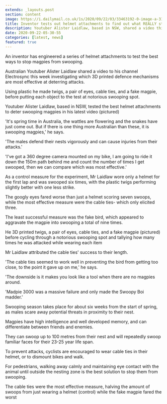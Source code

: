 ```yaml
---
extends: _layouts.post
section: content
image: https://i.dailymail.co.uk/1s/2020/09/22/03/33463192-0-image-a-31_1600741426064.jpg 
title: Inventor tests out helmet attachments to find out what REALLY stops magpies swooping you 
description: Youtuber Alister Laidlaw, based in NSW, shared a video this week investigating which 3D printed defence mechanisms are most effective at deterring attacks. 
date: 2020-09-22-05-30-55 
categories: [latest, news] 
featured: true 
--- 
```

An inventor has engineered a series of helmet attachments to test the best ways to stop magpies from swooping. 

Australian Youtuber Alister Laidlaw shared a video to his channel Electrosync this week investigating which 3D printed defence mechanisms are most effective at deterring attacks.  

Using plastic he made twigs, a pair of eyes, cable ties, and a fake magpie, before putting each object to the test at notorious swooping spot. 

Youtuber Alister Laidlaw, based in NSW, tested the best helmet attachments to deter swooping magpies in his latest video (pictured)

'It's spring time in Australia, the wattles are flowering and the snakes have just come out. But if there is one thing more Australian than these, it is swooping magpies,' he says. 

'The males defend their nests vigorously and can cause injuries from their attacks.'

'I've got a 360 degree camera mounted on my bike, I am going to ride it down the 150m path behind me and count the number of times I get swooped, then we can compare which was most effective.' 

As a control measure for the experiment, Mr Laidlaw wore only a helmet for the first lap and was swooped six times, with the plastic twigs performing slightly better with one less strike.

The googly eyes fared worse than just a helmet scoring seven swoops, while the most effective measure were the cable ties- which only elicited three. 

The least successful measure was the fake bird, which appeared to aggravate the magpie into swooping a total of nine times.    

He 3D printed twigs, a pair of eyes, cable ties, and a fake magpie (pictured) before cycling through a notorious swooping spot and tallying how many times he was attacked while wearing each item

Mr Laidlaw attributed the cable ties' success to their length.

'The cable ties seemed to work well in preventing the bird from getting too close, to the point it gave up on me,' he says.

'The downside is it makes you look like a tool when there are no magpies around.

'Madpie 3000 was a massive failure and only made the Swoopy Boi madder.'

Swooping season takes place for about six weeks from the start of spring, as males scare away potential threats in proximity to their nest. 

Magpies have high intelligence and well developed memory, and can differentiate between friends and enemies.

They can swoop up to 100 metres from their nest and will repeatedly swoop familiar faces for their 23-25 year life span.

To prevent attacks, cyclists are encouraged to wear cable ties in their helmet, or to dismount bikes and walk.

For pedestrians, walking away calmly and maintaining eye contact with the animal until outside the nesting zone is the best solution to stop them from swooping. 

The cable ties were the most effective measure, halving the amount of swoops from just wearing a helmet (control) while the fake magpie fared the worst

